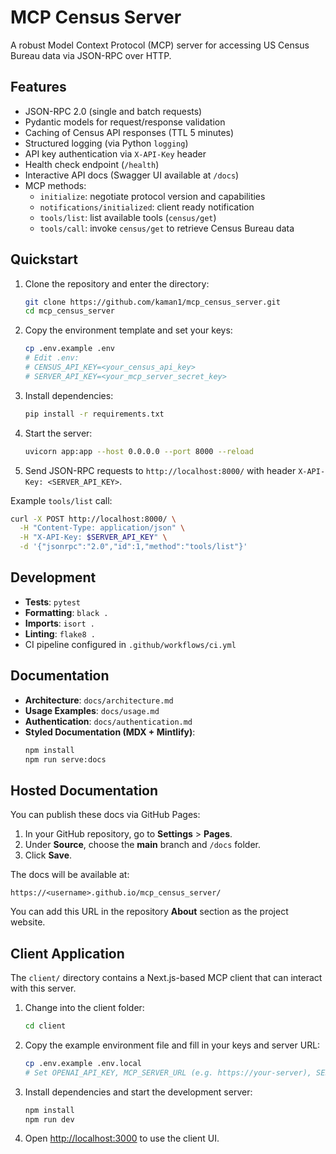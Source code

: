 # MCP Census Server

A robust Model Context Protocol (MCP) server for accessing US Census Bureau data via JSON-RPC over HTTP.

## Features

- JSON-RPC 2.0 (single and batch requests)
- Pydantic models for request/response validation
- Caching of Census API responses (TTL 5 minutes)
- Structured logging (via Python `logging`)
- API key authentication via `X-API-Key` header
- Health check endpoint (`/health`)
- Interactive API docs (Swagger UI available at `/docs`)
- MCP methods:
  - `initialize`: negotiate protocol version and capabilities
  - `notifications/initialized`: client ready notification
  - `tools/list`: list available tools (`census/get`)
  - `tools/call`: invoke `census/get` to retrieve Census Bureau data

## Quickstart

1. Clone the repository and enter the directory:
   ```bash
   git clone https://github.com/kaman1/mcp_census_server.git
   cd mcp_census_server
   ```
2. Copy the environment template and set your keys:
   ```bash
   cp .env.example .env
   # Edit .env:
   # CENSUS_API_KEY=<your_census_api_key>
   # SERVER_API_KEY=<your_mcp_server_secret_key>
   ```
3. Install dependencies:
   ```bash
   pip install -r requirements.txt
   ```
4. Start the server:
   ```bash
   uvicorn app:app --host 0.0.0.0 --port 8000 --reload
   ```
5. Send JSON-RPC requests to `http://localhost:8000/` with header `X-API-Key: <SERVER_API_KEY>`.

Example `tools/list` call:
```bash
curl -X POST http://localhost:8000/ \
  -H "Content-Type: application/json" \
  -H "X-API-Key: $SERVER_API_KEY" \
  -d '{"jsonrpc":"2.0","id":1,"method":"tools/list"}'
```

## Development

- **Tests**: `pytest`
- **Formatting**: `black .`
- **Imports**: `isort .`
- **Linting**: `flake8 .`
- CI pipeline configured in `.github/workflows/ci.yml`

## Documentation

- **Architecture**: `docs/architecture.md`
- **Usage Examples**: `docs/usage.md`
- **Authentication**: `docs/authentication.md`
- **Styled Documentation (MDX + Mintlify)**:
  ```bash
  npm install
  npm run serve:docs
  ```

## Hosted Documentation

You can publish these docs via GitHub Pages:

1. In your GitHub repository, go to **Settings** > **Pages**.
2. Under **Source**, choose the **main** branch and `/docs` folder.
3. Click **Save**.

The docs will be available at:

    https://<username>.github.io/mcp_census_server/

You can add this URL in the repository **About** section as the project website.

## Client Application

The `client/` directory contains a Next.js-based MCP client that can interact with this server.

1. Change into the client folder:
   ```bash
   cd client
   ```
2. Copy the example environment file and fill in your keys and server URL:
   ```bash
   cp .env.example .env.local
   # Set OPENAI_API_KEY, MCP_SERVER_URL (e.g. https://your-server), SERVER_API_KEY
   ```
3. Install dependencies and start the development server:
   ```bash
   npm install
   npm run dev
   ```
4. Open [http://localhost:3000](http://localhost:3000) to use the client UI.